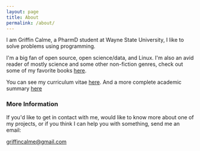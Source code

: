```yaml
---
layout: page
title: About
permalink: /about/
---
```


I am Griffin Calme, a PharmD student at Wayne State University,
I like to solve problems using programming.

I'm a big fan of open source, open science/data, and Linux.
I'm also an avid reader of mostly science and some other non-fiction
genres, check out some of my favorite books 
[here](https://www.goodreads.com/review/list/59024006?shelf=read).

You can see my curriculum vitae [here](https://griffincalme.github.io/Griffin2017CV.pdf).
And a more complete academic summary [here](https://griffincalme.github.io/GriffinAboutMe.pdf)

### More Information

If you'd like to get in contact with me, would like to know more about
one of my projects, or if you think I can help you with something,
send me an email:

[griffincalme@gmail.com](mailto:griffincalme@gmail.com)
